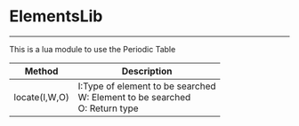 # ElementsLib
---
This is a lua module to use the Periodic Table

|Method                |Description|
| ------------------- |  ---------------------------------------------------- |
|locate(I,W,O)|I:Type of element to be searched </br> W: Element to be searched </br> O: Return type|
